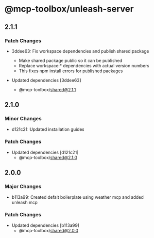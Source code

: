 # @mcp-toolbox/unleash-server

## 2.1.1

### Patch Changes

- 3ddee63: Fix workspace dependencies and publish shared package

  - Make shared package public so it can be published
  - Replace workspace:\* dependencies with actual version numbers
  - This fixes npm install errors for published packages

- Updated dependencies [3ddee63]
  - @mcp-toolbox/shared@2.1.1

## 2.1.0

### Minor Changes

- d121c21: Updated installation guides

### Patch Changes

- Updated dependencies [d121c21]
  - @mcp-toolbox/shared@2.1.0

## 2.0.0

### Major Changes

- b113a99: Created defalt boilerplate using weather mcp and added unleash mcp

### Patch Changes

- Updated dependencies [b113a99]
  - @mcp-toolbox/shared@2.0.0
